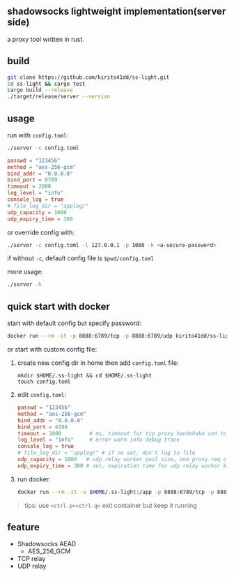 ## shadowsocks lightweight implementation(server side)
a proxy tool written in rust.

## build
```bash
git clone https://github.com/kirito41dd/ss-light.git
cd ss-light && cargo test
cargo build --release
./target/release/server --version
```
## usage
run with `config.toml`:
```bash
./server -c config.toml
```
```toml
passwd = "123456"
method = "aes-256-gcm"
bind_addr = "0.0.0.0"
bind_port = 6789
timeout = 2000
log_level = "info"
console_log = true
# file_log_dir = "applog/"
udp_capacity = 1000
udp_expiry_time = 300
```

or override config with: 
```bash
./server -c config.toml -l 127.0.0.1 -p 1080 -k <a-secure-password>
```
if without `-c`, default config file is `$pwd/config.toml`

more usage:
```bash
./server -h
```

## quick start with docker
start with default config but specify password:
```bash
docker run --rm -it -p 8888:6789/tcp -p 8888:6789/udp kirito41dd/ss-light -k passwd123
```
or start with custom config file:
1. create new config dir in home then add `config.toml` file:
    ```
    mkdir $HOME/.ss-light && cd $HOME/.ss-light
    touch config.toml
    ```
2. edit `config.toml`:
    ```toml
    passwd = "123456"
    method = "aes-256-gcm"
    bind_addr = "0.0.0.0"
    bind_port = 6789
    timeout = 2000         # ms, timeout for tcp proxy handshake and tcp connect
    log_level = "info"     # error warn info debug trace
    console_log = true
    # file_log_dir = "applog/" # if no set, don't log to file
    udp_capacity = 1000   # udp relay worker pool size, one proxy req one worker
    udp_expiry_time = 300 # sec, expiration time for udp relay worker keep alive
    ```
3. run docker:
    ```bash
    docker run --rm -it -v $HOME/.ss-light:/app -p 8888:6789/tcp -p 8888:6789/udp kirito41dd/ss-light
    ```

> tips: use `<ctrl-p><ctrl-q>` exit container but keep it running



## feature
* Shadowsocks AEAD
    * AES_256_GCM
* TCP relay
* UDP relay

